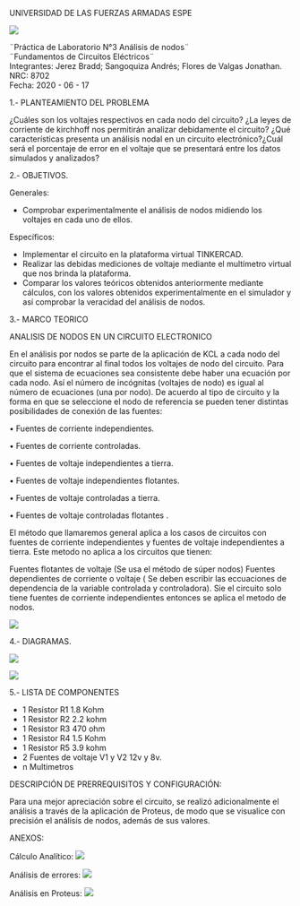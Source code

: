 UNIVERSIDAD DE LAS FUERZAS ARMADAS ESPE

![](https://github.com/BraddJCJ/Informe3_Jerez_Sangoquiza_Zambrano/blob/master/img/Logo_ESPE.png)

¨Práctica de Laboratorio N°3 Análisis de nodos¨  
¨Fundamentos de Circuitos Eléctricos¨  
Integrantes: Jerez Bradd; Sangoquiza Andrés; Flores de Valgas Jonathan.  
NRC: 8702   
Fecha: 2020 - 06 - 17  

1.- PLANTEAMIENTO DEL PROBLEMA

¿Cuáles son los voltajes respectivos en cada nodo del circuito? ¿La leyes de corriente de kirchhoff nos permitirán analizar debidamente el circuito? ¿Qué características presenta un análisis nodal en un circuito electrónico?¿Cuál será el porcentaje de error en el voltaje que se presentará entre los datos simulados y analizados?

2.- OBJETIVOS.

Generales:

- Comprobar experimentalmente el análisis de nodos midiendo los voltajes en cada uno de ellos.

Específicos:

- Implementar el circuito en la plataforma virtual TINKERCAD.
- Realizar las debidas mediciones de voltaje mediante el multímetro virtual que nos brinda la plataforma.
- Comparar los valores teóricos obtenidos anteriormente mediante cálculos, con los valores obtenidos experimentalmente en el simulador y así comprobar la veracidad del análisis de nodos.

3.- MARCO TEORICO

ANALISIS DE NODOS EN UN CIRCUITO ELECTRONICO

En el análisis por nodos se parte de la aplicación de KCL a cada nodo del circuito para encontrar al final todos los voltajes de nodo del circuito. Para que el sistema de ecuaciones sea consistente debe haber una ecuación por cada nodo. Así el número de incógnitas (voltajes de nodo) es igual al número de ecuaciones (una por nodo). De acuerdo al tipo de circuito y la forma en que se seleccione el nodo de referencia se pueden tener distintas posibilidades de conexión de las fuentes:

• Fuentes de corriente independientes.

• Fuentes de corriente controladas.

• Fuentes de voltaje independientes a tierra.

• Fuentes de voltaje independientes flotantes.

• Fuentes de voltaje controladas a tierra.

• Fuentes de voltaje controladas flotantes .

El método que llamaremos general aplica a los casos de circuitos con fuentes de corriente independientes y fuentes de voltaje independientes a tierra. Este metodo no aplica a los circuitos que tienen:

Fuentes flotantes de voltaje (Se usa el método de súper nodos)
Fuentes dependientes de corriente o voltaje ( Se deben escribir las eccuaciones de dependencia de la variable controlada y controladora).
Sie el circuito solo tiene fuentes de corriente independientes entonces se aplica el metodo de nodos.

![](https://github.com/BraddJCJ/Informe3_Jerez_Sangoquiza_Zambrano/blob/master/img/250px-KCL_-_Kirchhoff's_circuit_laws.svg.png)

4.- DIAGRAMAS.

![](https://github.com/BraddJCJ/Informe3_Jerez_Sangoquiza_Zambrano/blob/master/img/Diagrama_1.PNG)

![](https://github.com/BraddJCJ/Informe3_Jerez_Sangoquiza_Zambrano/blob/master/img/Diagrama_2.PNG)

5.- LISTA DE COMPONENTES 

* 1 Resistor  R1  1.8 Kohm
* 1 Resistor  R2  2.2 kohm 
* 1 Resistor  R3  470 ohm
* 1 Resistor  R4  1.5 Kohm 
* 1 Resistor  R5  3.9 kohm
* 2 Fuentes de voltaje  V1 y V2 12v y 8v.
* n Multimetros

 DESCRIPCIÓN DE PRERREQUISITOS Y CONFIGURACIÓN:
 
 Para una mejor apreciación sobre el circuito, se realizó adicionalmente el análisis a través de la aplicación de Proteus, de modo que se visualice con precisión el análisis de nodos, además de sus valores.

 ANEXOS:
 
 Cálculo Analítico:
 ![](https://github.com/BraddJCJ/Informe3_Jerez_Sangoquiza_Zambrano/blob/master/img/Anexo1.jfif)
 
 Análisis de errores:
 ![](https://github.com/BraddJCJ/Informe3_Jerez_Sangoquiza_Zambrano/blob/master/img/Anexo2.jfif)
 
 Análisis en Proteus:
 ![](https://github.com/BraddJCJ/Informe3_Jerez_Sangoquiza_Zambrano/blob/master/img/Anexo3.png)
